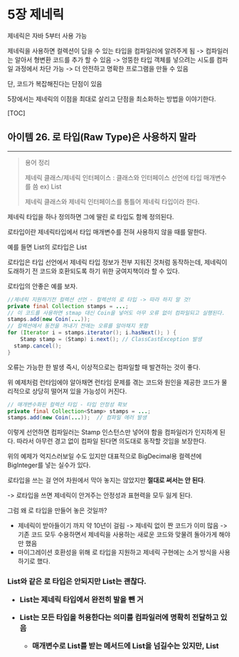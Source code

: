 # 5장 제네릭

제네릭은 자바 5부터 사용 가능

제네릭을 사용하면 컬렉션이 담을 수 있는 타입을 컴파일러에 알려주게 됨 -> 컴파일러는 알아서 형변환 코드를 추가 할 수 있음 -> 엉뚱한 타입 객체를 넣으려는 시도를 컴파일 과정에서 차단 가능 -> 더 안전하고 명확한 프로그램을 만들 수 있음

단, 코드가 복잡해진다는 단점이 있음

5장에서는 제네릭의 이점을 최대로 살리고 단점을 최소화하는 방법을 이야기한다.

[TOC]



## 아이템 26. 로 타입(Raw Type)은 사용하지 말라

-------

> 용어 정리
>
> 제네릭 클래스/제네릭 인터페이스 : 클래스와 인터페이스 선언에 타입 매개변수를 씀  ex) List<E>
>
> 제네릭 클래스와 제네릭 인터페이스를 통틀어 제네릭 타입이라 한다.

제네릭 타입을 하나 정의하면 그에 딸린 로 타입도 함께 정의된다.

로타입이란 제네릭타입에서 타입 매개변수를 전혀 사용하지 않을 때를 말한다.

예를 들면 List<E>의 로타입은 List

로타입은 타입 선언에서 제네릭 타입 정보가 전부 지워진 것처럼 동작하는데, 제네릭이 도래하기 전 코드와 호환되도록 하기 위한 궁여지책이라 할 수 있다.



로타입의 안좋은 예를 보자.

```java
//제네릭 지원하기전 컬렉션 선언 - 컬렉션의 로 타입 -> 따라 하지 말 것!
private final Collection stamps = ...;
// 이 코드를 사용하면 stmap 대신 Coin을 넣어도 아무 오류 없이 컴파일되고 실행된다.  -> unchecked call 경고 나타남
stamps.add(new Coin(...)); 
// 컬렉션에서 동전을 꺼내기 전에는 오류를 알아채지 못함
for (Iterator i = stamps.iterator(); i.hasNext(); ) {
	Stamp stamp = (Stamp) i.next(); // ClassCastException 발생
  stamp.cancel();
}
```

오류는 가능한 한 발생 즉시, 이상적으로는 컴파일할 때 발견하는 것이 좋다. 

위 예제처럼 런타임에야 알아채면 런타임 문제를 겪는 코드와 원인을 제공한 코드가 물리적으로 상당히 떨어져 있을 가능성이 커진다.

```java
// 매개변수화된 컬렉션 타입 - 타입 안정성 확보
private final Collection<Stamp> stamps = ...;
stamps.add(new Coin(...));  // 컴파일 에러 발생
```

이렇게 선언하면 컴파일러는 Stamp 인스턴스만 넣어야 함을 컴파일러가 인지하게 된다. 따라서 아무런 경고 없이 컴파일 된다면 의도대로 동작할 것임을 보장한다.

위의 예제가 억지스러보일 수도 있지만 대표적으로 BigDecimal용 컬렉션에 BigInteger를 넣는 실수가 있다.



로타입을 쓰는 걸 언어 차원에서 막아 놓지는 않았지만 **절대로 써서는 안 된다**.

-> 로타입을 쓰면 제네릭이 안겨주는 안정성과 표현력을 모두 잃게 된다.

그럼 왜 로 타입을 만들어 놓은 것일까? 

- 제네릭이 받아들이기 까지 약 10년이 걸림 -> 제네릭 없이 짠 코드가 이미 많음 -> 기존 코드 모두 수용하면서 제네릭을 사용하는 새로운 코드와 맞물려 돌아가게 해야만 했음
- 마이그레이션 호환성을 위해 로 타입을 지원하고 제네릭 구현에는 소거 방식을 사용하기로 했다.



### List와 같은 로 타입은 안되지만 List<Object>는 괜찮다.

- List는 제네릭 타입에서 완전히 발을 뺀 거

- List<Object>는 모든 타입을 허용한다는 의미를 컴파일러에 명확히 전달하고 있음

  - 매개변수로 List를 받는 메서드에 List<String>을 넘길수는 있지만, List<Object>를 받는 메서드에는 넘길 수 없다.

    ```java
    public static void main(String[] args) {
      List<String> strings = new ArrayList<>();
      unsafeAdd(strings,Integer.valueOf(42));
      String s = strings.get(0); 
    }
    
    public static void unsafeAdd(List list,Object o){
    	list.add(o); // Unchecked call to 'add(E)' as a member of raw type 'java.util.List' 
    }
    
    // 컴파일은 되지만, list.add에서 경고가 발생하며, 프로그램 실행시 strings.get(0)의 결과를 형변환하려 할 때 ClassCastException 던진다.
    // 컴파일런가 Integer를 String으러 변환 시도. 경고를 무시하고 실행하여 에러 발생 한것.
    ```

    ```java
    public static void main(String[] args) {
    	List<String> strings = new ArrayList<>();
    	unsafeAdd(strings,Integer.valueOf(42));  // 컴파일 에러
    	String s = strings.get(0);
    }
    
    public static void unsafeAdd(List<Object> list,Object o){
    	list.add(o);
    }
    ```



### 원소의 타입을 몰라도 되는 로 타입을 쓰고 싶다?  와일드카드 타입을 사용하자.

```java
// 잘못된 예 - 모르는 타입의 원소도 받는 로 타입을 사용했다.
// 메서드는 동작하지만, 로타입을 사용해 안전하지 않다.
static int numElementsInCommon(Set s1, Set s2){
  int result = 0;
  for (Object o1:s1){
    if(s2.contains(o1)){
      result++;
    }
  }
  return result;
}
```

원소타입 몰라도 되는 로타입을 사용하고 싶다면 와일드 카드를 사용하는게 좋다.

제네릭 타입 쓰고 싶은데, 실제 타입 매개변수가 무엇인지 신경 쓰고 싶지 않다면 **물음표(?)**를 사용하자.

- Set<E>의 비한정적 와일드카드 타입은 Set<?>  -> 어떤 타입이라도 담을 수 있는 가장 범용적인 매개변수화 Set 타입

```java
static int numElementsInCommon(Set<?> s1, Set<?> s2){}
```

비한정적 와일드카드 타입(Set<?>)과 로타입(Set)의 차이점은?

- 와일드카드 타입은 안전하고, 로타입은 안전하지 않다.
  - 로타입 컬렉션에는 아무 원소나 넣을 수 있으니 타입 불변식을 훼손하기 쉽다.
  - Collection<?>에는 (null외에는) 어떤 원소도 넣을 수 없다. 다른 원소 넣으려고 하면 컴파일 에러 발생 -> 컬렉션의 타입 불변식을 훼손하지 못하게 막았다.



Collection<?>에 어떤 원소도 넣지 못하고, 꺼낼 수 있는 객체의 타입도 전혀 알 수 없다. 

이러한 제약을 받아 들일 수 없다면 **제네릭 메서드**나 **한정적 와일드카드 타입**을 사용하면 된다.



### 로 타입 쓰지 말라는 규칙의 예외사항

- class 리터럴에는 로타입을 써야한다.

  - List.class, String[].class -> 허용
  - List<String>.class, List<?>.class -> 허용하지 않음

- instanceof 연산자 쓸 때

  - 런타입에는 제네릭 타입 정보가 지워진다. instanceof 연산자는 비한정적 와일드카드 타입(Set<?>) 이외의 매개변수화 타입에는 적용할 수 없다.
  - 로타입이든 비한정적 와일드카드 타입이든 instanceof 똑같이 동작한다.

  ```java
  # 로 타입을 써도 좋은 예 : instanceof 연산자
  if(o instanceof Set){
  	Set<?> s = (Set<?>) o;
  	//...
  }
  ```

  

### 핵심정리

- 로타입 사용하면 런타임에 예외 발생 할 수 있으니 사용하면 안된다.

- 로타입은 제네릭 도입되기 이전 코드와의 호환성을 위해 제공될 뿐이다.

- Set<Object>는 어떤 타입의 객체도 저장할 수 있는 매개변수화 타입

- Set<?>는 모종의 타입 객체만 저장할 수 있는 와일드카드 타입

- Set (로타입)은 제네릭 타입 시스템에 속하지 않는다.

- Set<Object>, Set<?>는 안전하지만, Set는 안전하지 않다.



![image-20210112210303624](./images/image-20210112210303624.png)



## 아이템 27. 비검사 경고를 제거하라

-------

제네릭 사용하기 시작하면 수많은 컴파일러 경고를 보게 된다.

- 비검사 형변환 경고
- 비검사 메서드 호출 경고
- 비검사 매개변수화 가변인수 타입 경고
- 비검사 변환 경고

### 할 수 있는 한 모든 비검사 경고를 제거하라

```java
Set<Lark> exaltation = new HashSet(); // required: Set<Lark> found: HashSet 

Set<Lark> exaltation = new HashSet<>(); //다이아몬드 연산자만으로 해결 가능
```

모든 비검사 경고를 제거한다면 그 코드는 타입 안정성이 보장된다.

- 즉, 런타임에  ClassCastException이 발생할 일이 없고, 의도한대로 잘 동작하리라 확신할 수 있다.



### 경고를 제거할 수 없지만 타입 안전하다고 확신한다면 @SuppressWarnings("unchecked") 애너테이션을 달아 경고를 숨기자.

단, 타입 안전함을 검증하지 않은 채 경로를 숨기면 스스로에게 잘못된 보안 인식을 심어주는 꼴이다.

- 경고 없이 컴파일 되지만, 런타임에는 여전히 ClassCastException을 던질 수 있다.

한편, 안전하다고 검증된 비검사 경고를 숨기지 않고 그대로 두면, 진짜 문제를 알리는 새로운 경고가 나와도 눈치채지 못할 수 있다.

- 제거하지 않은 수많은 거짓 경고 속에 새로운 경고가 파묻힐것이기 때문

### @SuppressWarnings 애너테이션은 항상 가능한 좁은 범위에 적용하자.

절대로 클래스 전체에 적용해서는 안된다.

한줄이 넘는 메서드나 생성자에 달린 @SuppressWarnings 애너테이션을 발견하면 지역변수 선언 쪽으로 옮기자.

```java
//ArrayList의 toArray
public <T> T[] toArray(T[] a) {
  if (a.length < size) {
  	return (T[])Arrays.copyOf(elements, size, a.getClass()); // Unchecked cast: 'java.lang.Object[]' to 'T[]' 
  }
  System.arraycopy(elements, 0, a, 0, size);

  if (a.length > size) {
  	a[size] = null;
  }
  return a;
}

// 지역변수를 추가해 @SuppressWarnings의 범위를 좁힌다.
public <T> T[] toArray(T[] a) {
  if (a.length < size) {
    @SuppressWarnings("unchecked")
    T[] result = (T[])Arrays.copyOf(elements, size, a.getClass());
    return result;
  }
  System.arraycopy(elements, 0, a, 0, size);

  if (a.length > size) {
  	a[size] = null;
  }
  return a;
}
```



### @SuppressWarnings("unchecked") 애너테이션을 사용할 때면 그 경고를 무시해도 안전한 이유를 항상 주석으로 남겨라

다른 사람이 그 코드를 이해하는데 도움이 되며, 더 중요하게는, 다른 사람이 그 코드를 잘못 수정하여 타입 안정성을 잃는 상황을 줄여준다.

코드가 안전한 근거가 쉽게 떠오르지 않더라도 끝까지 포기하지 말자. 근거를 찾는 중에 그 코드가 사실은 안전하지 않다는 걸 발견할 수도 있으니 말이다.



### 핵심정리

비검사 경고는 중요하니 무시하지 말자.

모든 비검사 경고는 런타임에 ClassCastException을 일으킬 수 있는 잠재적 가능성을 뜻하니 최선을 다해 제거하라.

경고를 없앨 방법을 찾지 못하겠다면, 그 코드가 타입 안전함을 증명하고 가능한 한 범위를 좁혀 @SuppressWarnings("unchecked") 애너테이션으로 경고를 숨겨라

그런 다음 경고를 숨기기로 한 근거를 주석을 남겨라.



## 아이템 28. 배열보다는 리스트를 사용하라

-------

### 배열 vs 제네릭

배열과 제네릭 타입에는 중요한 차이가 두가지가 있다.

1. 배열은 공변이다.

   - 공변 : 함께 변한다.

   - Sub가 Super의 하위 타입이라면 배열 Sub[]는 배열 Super[]의 하위타입이 된다.

   - Type1,Type2가 있을 때, List<Type1>은 List<Type2>의 하위타입도 아니고 상위타입도 아니다.

     제네릭에 문제가 있다고 생각할 수 있지만, 사실 문제가 있는 건 배열쪽이다.

     ```java
     // 런타임에 실패한다.
     Object[] objectArray = new Long[1];
     objectArray[0] = "타입이 달라 넣을 수 없다."; // Exception in thread "main" java.lang.ArrayStoreException: java.lang.String 
     ```

     ```java
     // 컴파일되지 않음
     List<Object> ol = new ArrayList<Long>(); // 호환되지 않는 타입
     ol.add("타입이 달라 넣을 수 없다.");
     ```

2. 배열은 실체화된다.
   - 배열은 런타임에도 자신이 담기로 한 원소의 타입을 인지하고 확인한다.
   - 제네릭은 타입 정보가 런타임에는 소거된다.
     - 소거는 제네릭이 지원되기 전의 레거시 코드와 제네릭 타입을 함께 사용할 수 있게 해주는 메커니즘으로, 자바 5가 제네릭으로 순조롭게 전환될 수 있도록 해줬다.

위 두가지의 주요 차이로 배열과 제네릭은 잘 어우러지지 못한다.



배열은 제네릭타입,매개변수화 타입, 타입 매개변수로 사용할 수 없다.

즉, `new List<E>[]`,`new List<String>[]`,`new E[]`식으로 작성하면 컴파일할 때 제네릭 배열 생성 오류를 일으킨다.



### 제네릭 배열을 만들지 못하게 막은 이유는 무엇일까?

- 타입이 안전하지 않기 때문이다.

이를 허용하게되면 컴파일러가 자동 생성한 형변환 코드에서 런타임에 ClassCastException이 발생할 수 있다.

런타임에 ClassCastException이 발생하는 일을 막아주겠다는 제네릭 타입 시스템의 취지에 어긋나는 것이다.

다음 코드로 구체적인 상황을 살펴보자.

```java
List<String>[] stringLists = new List<String>[1];       //1
List<Integer> intList = Collections.singletonList(42);  //2
Object[] objects = stringLists;													//3
objects[0] = intList;																		//4
String s = stringLists[0].get(0);												//5
```

제네릭 배열을 생성하는 (1)이 허용된다고 가정해보자.

(2)는 원소가 하나인 List<Integer>를 생성한다.

(3)은 (1)에서 생성한 List<String>배열을 Object 배열에 할당한다. 배열은 공변이니 아무 문제 없다.

(4)는 (2)에서 생성한 List<Integer>의 인스턴스를 Object배열의 첫 원소로 저장한다. 제네릭은 소거 방식으로 구현되어 이 역시 성공한다.

즉, 런타임에는 List<Integer> 인스턴스의 타입이 List가 되고, List<Integer>[] 인스턴스의 타입은 List[]가 된다.

따라서 (4)에서도 ArrayStoreException을 일으키지 않는다.

List<String> 인스턴스만 담겠다고 선언한 stringLists배열에는 지금 List<Integer> 인스턴스가 저장되어 있다.

그리고 (5)는 이 배열의 처음 리스트에서 첫 원소를 꺼내려한다. 

컴파일러는 꺼낸 원소를 자동으로 String으로 형변환하는데, 원소가 Integer이므로 런타임에 ClassCastException이 발생한다.

이런 일을 방지하려면 (1)에서 제네릭 배열이 생성되지 않도록 컴파일 오류를 내야한다.



 `List<E>`,`List<String>`,`E` 같은 타입을 실체화 불가 타입이라 한다.

- 실체화 되지않아서 런타임에는 컴파일 타임보다 타입 정보를 적게 가지는 타입
- 소거 메커니즘 때문에 매개변수화 타입 가운데 실체화 될 수 있는 타입은 List<?>, Map<?,?> 같은 비한정적 와일드 카드 타입뿐이다.
  - 배열을 비한정적 와일드카드 타입으로 만들수 있지만, 유용하게 쓰일 일은 거의 없다.

제네릭 컬렉션에서 자신의 원소타입을 담은 배열을 반환하는게 불가능하다 . 

- 완벽하지 않지만 대부분의 상황에서 이문제를 해결해주는 방법은 아이템33. 타입 안전 이종컨테이너를 고려하라를 참고

제네릭 타입과 가변인수 메서드를 함께 쓰면 해석하기 어려운 경고 메세지를 받게 된다. 가변인수메서드를 호출할 때마다 가변인수 매개변수를 담을 배열이 하나 만들어지는데, 이때 그 배열의 원소가 실체화 불가 타입이라면 경고가 발생하는 것이다.

- 이 문제는 @SafeVarargs 애너테이션으로 대처할 수 있다.(아이템32. 제네릭과 가변인수를 함께 쓸 때는 신중하라)

  ```java
  // warning Possible heap pollution from parameterized vararg type 
  static void dangerous(List<String>... stringLists){
  	List<Integer> integerList = Collections.singletonList(42);
  	Object[] objects = stringLists;
  	objects[0] = integerList;           //힙 오염 발생
  	String s = stringLists[0].get(0);   //ClasCastException
  }
  
  @SafeVarargs
  static void dangerous(List<String>... stringLists){
    //...
  }
  ```



배열로 형변환할 때 제네릭 배열 생성 오류나 비검사 형변화 경고가 뜨는 경우 대부분은 배열인 `E[]` 대신 컬렉션인 `List<E>`를 사용하면 해결된다.

- 코드가 조금 복잡해지고 성능이 살짝 나빠질 수도 있지만, 그 대신 타입 안전성과 상호운용성은 좋아진다.



### 핵심정리

- 배열과 제네릭에는 매우 다른 타입 규칙이 적용된다.
- 배열은 공변이고 실체화된다.
- 제네릭은 불공변이고 타입 정보가 소거된다.
- 그 결과 배열은 런타임에는 타입 안전하지만 컴파일타임에는 그렇지 않다.
  - 제넥릭은 그 반대다
  - 그래서 둘은 섞어 쓰기란 쉽지 않다.
- 둘을 섞어 쓰다가 컴파일 오류나 경고를 만나면, 가장 먼저 배열을 리스트로 대체하는 방법을 적용해보자.



## 아이템 29. 이왕이면 제네릭 타입으로 만들라

클라이언트에서 직접 형변환해야하는 타입보다 제네릭 타입이 더 안전하고 쓰기 편하다.

그러니 새로운 타입을 설계할 때는 형변환 없이도 사용할 수 있도록 하라.

그렇게 하려면 제네릭 타입으로 만들어야 할 경우가 많다.

기존 타입 중 제네릭이 있어야하는게 있다면 제네릭 타입으로 변경하자.

기존 클라이언트에는 아무 영향을 주지 않으면서, 새로운 사용자를 훨씬 편하게 해주는 길이다.



## 아이템 30. 이왕이면 제네릭 메서드로 만들라

메서드도 제네릭으로 만들 수 있다.

매개변수화 타입을 받는 정적 유틸리티 메서드는 보통 제네릭이다.

- ex : Collections.binarySearch(), Collections.sort()

```java
// Raw 타입 사용 - 수용 불가!
public static Set union(Set s1, Set s2) {
  //Unchecked call to 'HashSet(Collection<? extends E>)' as a member of raw type 'java.util.HashSet' 
	Set result = new HashSet(s1);
	//Unchecked call to 'addAll(Collection<? extends E>)' as a member of raw type 'java.util.Set'
	result.addAll(s2);
	return result;
}
```

경고를 없애려면 이 메서드를 타입 안전하게 만들어야 한다.

메서드 선언에서 세 집합(입력2개, 반환1개)의 원소 타입을 타입 매개변수로 명시하고, 메서드 안에서도 이 타입 매개변수만 사용하게 수정하면 된다.

타입 매개변수 목록은 메서드의 제한자와 반환타입 사이에 온다.

```java
public static <E> Set<E> union(Set<E> s1, Set<E> s2) {
	Set<E> result = new HashSet<>(s1);
	result.addAll(s2);
	return result;
}
```

- 경고없이 컴파일
- 타입 안전
- 쓰기 쉬움



### 제네릭 싱글턴 팩터리 패턴

때때로 불변 객체를 여러 타입으로 활용할 수 있게 만들어야 할 때가 있다.

제네릭은 런타입에 타입 정보가 소거되므로 하나의 객체를 어떤 타입으로든 매개변수화 할 수 있다. 하지만 이렇게 하려면 요청한 타입 매개변수에 맞게 매번 그 객체의 타입을 바꿔주는 정적 팩터리를 만들어야 한다.  -> 이 패턴을 제네릭 싱글턴 팩터리라 한다.

- Collections.reverseOrder() 
- Collections.emptySet

제네릭 싱글턴 팩터리 패턴을 활용한 항등 함수 구현

```java
private static UnaryOperator<Object> IDENTITY_FN = (t) -> t;

@SuppressWarnings("unchecked")
public static <T> UnaryOperator<T> identityFunction() {
	return (UnaryOperator<T>)IDENTITY_FN;
}

public static void main(String[] args) {
	String[] strings = {"삼베", "대마", "나일론"};
	UnaryOperator<String> sameString = identityFunction();
	for (String string : strings) {
		System.out.println(sameString.apply(string));
	}

	Number[] numbers = {1, 2.0, 3L};
	UnaryOperator<Number> sameNumber = identityFunction();
	for (Number number : numbers) {
		System.out.println(sameNumber.apply(number));
	}
}
```



### 재귀적 타입 한정(recursive tpye bound)

상대적으로 드물긴 하지만, 자기 자신이 들어간 표현식을 사용하여 타입 매개변수의 허용 범위를 한정 할 수 있다. -> 재귀적 타입 한정

재귀적 타입 한정은 주로 타입의 자연적 순서를 정하는 Comparable 인터페이스와 함께 쓰인다.

Comparable<T>에서 타입 매개변수 T는 비교할 수 있는 원소의 타입을 정의한다.

```java
// 재귀적 타입 한정을 이용해 상호 비교할 수 있음을 표현했다.
public static <E extends Comparable<E>> E max(Collection<E> c)
```

타입 한정인 `<E extends Comparable<E>>`는 `모든 타입 E는 자신과 비교 할 수 있다.`라고 읽을 수 있다.

- 상호 비교 가능하다는 뜻을 아주 정확하게 표현한 것



### 핵심정리

제네릭 타입과 마찬가지로, 클라이언트에서 입력 매개변수와 반환값을 명시적으로 형변환해야하는 메서드보다 제네릭 메서드가 더 안전하며 사용하기도 쉽다.

타입과 마찬가지로, 메서드도 형변환 없이 사용할 수 있는 편이 좋으며, 많은 경우 그렇게 하려면 제네릭 메서드가 되어야 한다.

역시 타입과 마찬가지로, 형변화 해줘야 하는 기존 메서드는 제네릭하게 만들자.

기존 클라이언트는 그대로 둔 채 새로운 사용자의 삶을 훨씬 편하게 만들어 줄 것이다.

